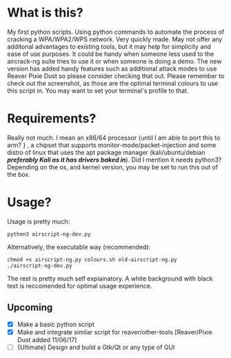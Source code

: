 # What is this?
My first python scripts. Using python commands to automate the process of cracking a WPA/WPA2/WPS network. Very quickly made. May not offer any additonal advantages to existing tools, but it may help for simplicity and ease of use purposes. It could be handy when someone less used to the aircrack-ng suite tries to use it or when someone is doing a demo. The new version has added handy features such as additional attack modes to use Reaver Pixie Dust so please consider checking that out. Please remember to check out the screenshot, as those are the optimal terminal colours to use this script in. You may want to set your terminal's profile to that.
# Requirements?
Really not much. I mean an x86/64 processor {until I am able to port this to arm? } , a chipset that supports monitor-mode/packet-injection and some distro of linux that uses the apt package manager (kali/ubuntu/debian **_preferably Kali as it has drivers baked in_**). Did I mention it needs python3? Depending on the os, and kernel version, you may be set to run this out of the box. 
# Usage?
Usage is pretty much:
```
python3 airscript-ng-dev.py
```
Alternatively, the executable way (recommended): 
```
chmod +x airscript-ng.py colours.sh old-airscript-ng.py
./airscript-ng-dev.py
```
The rest is pretty much self explainatory. A white background with black text is reccomended for optimal  usage experience.
## Upcoming
- [x] Make a basic python script
- [x] Make and integrate similar script for reaver/other-tools [Reaver/Pixie Dust added 11/06/17]
- [ ] {Ultimate} Design and build a Gtk/Qt or any type of GUI
